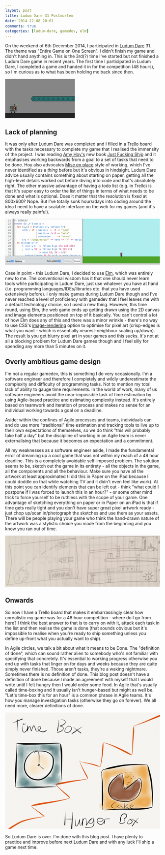```yaml
---
layout: post
title: Ludum Dare 31 Postmortem
date: 2014-12-08 20:01
comments: true
categories: [ludum-dare, gamedev, elm]
---
```


On the weekend of 6th December 2014, I participated in [Ludum Dare](http://ludumdare.com/compo/) 31. The theme was "Entire Game on One Screen". I didn't finish my game and didn't hand anything in. This is the 3rd(?) time I've started but not finished a Ludum Dare game in recent years. The first time I participated in Ludum Dare, I completed a game and handed it in for the competition (48 hours), so I'm curious as to what has been holding me back since then.
<!--more-->

<img src="/images/robot-scene.png" class="extrawide pixel-art">

## Lack of planning

It was only after Ludum Dare was completed and I filled in a [Trello](http://trello.com) board with the tasks necessary to complete my game that I realised the immensity of the project. I was reading [Amy Hoy's](https://twitter.com/amyhoy) new book [Just Fucking Ship](https://unicornfree.com/just-fucking-ship) and it emphasises working backwards from a goal to a set of tasks that need to be done. Hoy also advocates [Mise en place](http://en.wikipedia.org/wiki/Mise_en_place) style of working, which I've never identified as a _thing_ before but it's obvious in hindsight. Ludum Dare advice usually contains something about starting on paper, getting all the high-level details worked out before diving into code and that's absolutely right. The other massive advantage of having a todo list (e.g. in Trello) is that it's super easy to order the list of things in terms of what needs to be done and what is optional. Does it matter that the resolution is fixed at 800x600? Nope. But I've totally sunk hours/days into coding around the idea I need to have a scalable interface on the web for my games (and it's always really painful).

<img src="/images/Elm_Editor_Mario.png" class="extrawide">

Case in point - this Ludum Dare, I decided to use [Elm](http://elm-lang.org), which was entirely new to me. The conventional wisdom has it that one should never learn tools while participating in Ludum Dare, just use whatever you have at hand (i.e. programming languages/IDEs/libraries etc. that you have used extensively before). I only make games during Ludum Dare though and I've never reached a level of proficiency with gamedev that I feel leaves me with a default technology choice, so I used a new thing. However, this time round, using Elm, the web game ends up getting drawn using the 2D canvas and image elements positioned on top of it basically. You can't control a lot of how Elm does any of this and there was a minor wrinkle - there's no way to use CSS's [image-rendering](https://developer.mozilla.org/en/docs/Web/CSS/image-rendering) option to optimise for pixel art (crisp-edges is what you want - which is essentially nearest-neighbour scaling up/down). The result is you get blurry pixel art in your games and this sucks. It's not at all a blocking problem for Ludum Dare games though and I feel silly for spending any more than 5 minutes on it.

## Overly ambitious game design

I'm not a regular gamedev, this is something I do very occasionally. I'm a software engineer and therefore I completely and wildly underestimate the complexity and difficulty of programming tasks. Not to mention my total lack of ability to gauge time requirements. In the world of work, many of us software engineers avoid the near-impossible task of time estimation by using Agile-based practice and estimating complexity instead. It's entirely based on teamwork and iteration of process and makes no sense for an individual working towards a goal on a deadline.

Aside: within the confines of Agile processes and teams, individuals can and do use more "traditional" time estimation and tracking tools to live up to their own expectations of themselves, so we do think "this will probably take half a day" but the discipline of working in an Agile team is never externalising that because it becomes an expectation and a commitment.

All my weaknesses as a software engineer aside, I made the fundamental error of dreaming up a cool game that was not within my reach of a 48 hour deadline. This is a completely avoidable self-imposed problem. The solution seems to be, sketch out the game in its entirety - all the objects in the game, all the components and all the behaviour. Make sure you have all the artwork at least approximated (I did this in Paper on the iPad because I could doddle on that while watching TV and it didn't even feel like work). At this point you can identify elements that can be left out - think "what could I postpone if I was forced to launch this in an hour?" - or some other mind trick to force yourself to be ruthless with the scope of your game. One advantage of sketching everything on paper or in Paper on an iPad is that if time gets really tight and you don't have super great pixel artwork ready - just chop up/scan in/photograph the sketches and use them as your assets. There will be people playing your game who think the hand-drawn nature of the artwork was a stylistic choice you made from the beginning and you know you ran out of time.

<img src="/images/sketching-onescreen.png" class="extrawide">

## Onwards

So now I have a Trello board that makes it embarrassingly clear how unrealistic my game was for a 48 hour competition - where do I go from here? I think the best answer to that is to carry on with it, attack each task in the list and then realise the game is done (that sounds obvious but it's impossible to realise when you're ready to ship something unless you define up-front what you actually want to ship).

In Agile circles, we talk a bit about what it means to be Done. The "definition of done", which can sound rather alien to somebody who's not familiar with specifying that concretely. It's essential to working progress otherwise you end up with tasks that linger on for days and weeks because they are quite simply never finished. Those aren't tasks, they're a waking nightmare. Sometimes there is no definition of done. This blog post doesn't have a definition of done because I made an agreement with myself that I would write until I felt hungry then I would order some food. In Agile that's usually called time-boxing and it usually isn't hunger-based but might as well be. "Let's time-box this for an hour" is a common phrase in Agile teams. It's how you manage investigation tasks (otherwise they go on forever). We all need more, clearer definitions of done.

<img src="/images/hunger-box.png" class="extrawide">

So Ludum Dare is over. I'm done with this blog post. I have plenty to practice and improve before next Ludum Dare and with any luck I'll ship a game next time.
